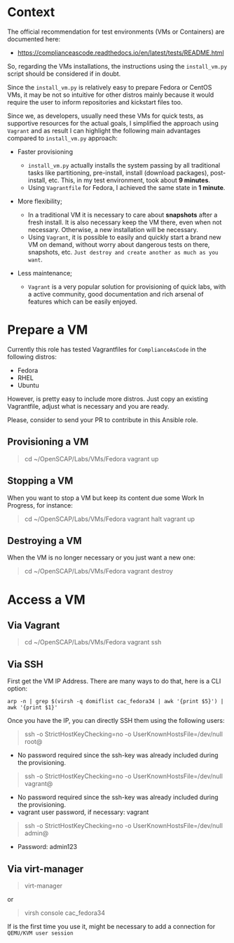 # Context
The official recommendation for test environments (VMs or Containers) are documented here:
- https://complianceascode.readthedocs.io/en/latest/tests/README.html

So, regarding the VMs installations, the instructions using the `install_vm.py` script should be considered if in doubt.

Since the `install_vm.py` is relatively easy to prepare Fedora or CentOS VMs, it may be not so intuitive for other distros mainly because it would require the user to inform repositories and kickstart files too.

Since we, as developers, usually need these VMs for quick tests, as supportive resources for the actual goals, I simplified the approach using `Vagrant` and as result I can highlight the following main advantages compared to `install_vm.py` approach:

- Faster provisioning
    - `install_vm.py` actually installs the system passing by all traditional tasks like partitioning, pre-install, install (download packages), post-install, etc. This, in my test environment, took about **9 minutes**.
    - Using `Vagrantfile` for Fedora, I achieved the same state in **1 minute**.

- More flexibility;
    - In a traditional VM it is necessary to care about **snapshots** after a fresh install. It is also necessary keep the VM there, even when not necessary. Otherwise, a new installation will be necessary.
    - Using `Vagrant`, it is possible to easily and quickly start a brand new VM on demand, without worry about dangerous tests on there, snapshots, etc. `Just destroy and create another as much as you want`.

- Less maintenance;
    - `Vagrant` is a very popular solution for provisioning of quick labs, with a active community, good documentation and rich arsenal of features which can be easily enjoyed.

# Prepare a VM
Currently this role has tested Vagrantfiles for `ComplianceAsCode` in the following distros:
- Fedora
- RHEL
- Ubuntu

However, is pretty easy to include more distros. Just copy an existing Vagrantfile, adjust what is necessary and you are ready.

Please, consider to send your PR to contribute in this Ansible role.

## Provisioning a VM
>cd ~/OpenSCAP/Labs/VMs/Fedora
>vagrant up

## Stopping a VM
When you want to stop a VM but keep its content due some Work In Progress, for instance:
>cd ~/OpenSCAP/Labs/VMs/Fedora
>vagrant halt
>vagrant up

## Destroying a VM
When the VM is no longer necessary or you just want a new one:
>cd ~/OpenSCAP/Labs/VMs/Fedora
>vagrant destroy

# Access a VM
## Via Vagrant
>cd ~/OpenSCAP/Labs/VMs/Fedora
>vagrant ssh

## Via SSH
First get the VM IP Address. There are many ways to do that, here is a CLI option:
```
arp -n | grep $(virsh -q domiflist cac_fedora34 | awk '{print $5}') | awk '{print $1}'
```
Once you have the IP, you can directly SSH them using the following users:
>ssh -o StrictHostKeyChecking=no -o UserKnownHostsFile=/dev/null root@<IP>

- No password required since the ssh-key was already included during the provisioning.

>ssh -o StrictHostKeyChecking=no -o UserKnownHostsFile=/dev/null vagrant@<IP>

- No password required since the ssh-key was already included during the provisioning.
- vagrant user password, if necessary: vagrant

>ssh -o StrictHostKeyChecking=no -o UserKnownHostsFile=/dev/null admin@<IP>
- Password: admin123

## Via virt-manager
>virt-manager

or

>virsh console cac_fedora34

If is the first time you use it, might be necessary to add a connection for `QEMU/KVM user session`
